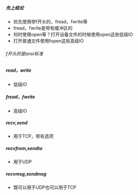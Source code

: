 ##### 先上结论
- 优先使用带f开头的，fread，fwrite等
- fread，fwrite是带有缓冲区的
- 何时使用open等？打开设备文件的时候使用open这些低级IO
- 打开普通文件使用fopen这些高级IO
###### f开头的是ansi标准


##### read，write
- 低级IO

##### fread，fwrite
- 高级IO

##### recv,send
- 用于TCP，带有选项

##### recvfrom,sendto
- 用于UDP

##### recvmsg,sendmsg
- 既可以用于UDP也可以用于TCP


